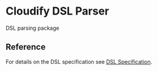 Cloudify DSL Parser
===================

DSL parsing package

## Reference
For details on the DSL specification see [DSL Specification](http://getcloudify.org/guide/3.1/dsl-spec-general.html).
